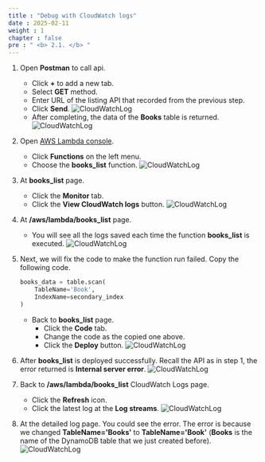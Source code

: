 ```yaml
---
title : "Debug with CloudWatch logs"
date : 2025-02-11
weight : 1
chapter : false
pre : " <b> 2.1. </b> "
---
```


1. Open **Postman** to call api.
    - Click **+** to add a new tab.
    - Select **GET** method.
    - Enter URL of the listing API that recorded from the previous step.
    - Click **Send**.
      ![CloudWatchLog](https://chaunguyen3rd.github.io/000085-Book-store-Tracing-and-monitoring-with-Xray-and-Cloudwatch/images/temp/1/3.png?width=90pc)
    - After completing, the data of the **Books** table is returned.
      ![CloudWatchLog](https://chaunguyen3rd.github.io/000085-Book-store-Tracing-and-monitoring-with-Xray-and-Cloudwatch/images/temp/1/4.png?width=90pc)

2. Open [AWS Lambda console](https://us-east-1.console.aws.amazon.com/lambda/home?region=us-east-1#/functions).
    - Click **Functions** on the left menu.
    - Choose the **books_list** function.
      ![CloudWatchLog](https://chaunguyen3rd.github.io/000085-Book-store-Tracing-and-monitoring-with-Xray-and-Cloudwatch/images/temp/1/5.png?width=90pc)

3. At **books_list** page.
    - Click the **Monitor** tab.
    - Click the **View CloudWatch logs** button.
      ![CloudWatchLog](https://chaunguyen3rd.github.io/000085-Book-store-Tracing-and-monitoring-with-Xray-and-Cloudwatch/images/temp/1/6.png?width=90pc)

4. At **/aws/lambda/books_list** page.
    - You will see all the logs saved each time the function **books_list** is executed.
      ![CloudWatchLog](https://chaunguyen3rd.github.io/000085-Book-store-Tracing-and-monitoring-with-Xray-and-Cloudwatch/images/temp/1/7.png?width=90pc)

5. Next, we will fix the code to make the function run failed. Copy the following code.

    ```python
    books_data = table.scan(
        TableName='Book',
        IndexName=secondary_index
    )
    ```

    - Back to **books_list** page.
      - Click the **Code** tab.
      - Change the code as the copied one above.
      - Click the **Deploy** button.
        ![CloudWatchLog](https://chaunguyen3rd.github.io/000085-Book-store-Tracing-and-monitoring-with-Xray-and-Cloudwatch/images/temp/1/8.png?width=90pc)

6. After **books_list** is deployed successfully. Recall the API as in step 1, the error returned is **Internal server error**.
    ![CloudWatchLog](https://chaunguyen3rd.github.io/000085-Book-store-Tracing-and-monitoring-with-Xray-and-Cloudwatch/images/temp/1/9.png?width=90pc)

7. Back to **/aws/lambda/books_list** CloudWatch Logs page.
    - Click the **Refresh** icon.
    - Click the latest log at the **Log streams**.
      ![CloudWatchLog](https://chaunguyen3rd.github.io/000085-Book-store-Tracing-and-monitoring-with-Xray-and-Cloudwatch/images/temp/1/10.png?width=90pc)

8. At the detailed log page. You could see the error. The error is because we changed **TableName='Books'** to **TableName='Book'** (**Books** is the name of the DynamoDB table that we just created before).
    ![CloudWatchLog](https://chaunguyen3rd.github.io/000085-Book-store-Tracing-and-monitoring-with-Xray-and-Cloudwatch/images/temp/1/11.png?width=90pc)

